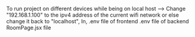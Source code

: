 To run project on different devices while being on local host
--> Change "192.168.1.100" to the ipv4 address of the current wifi network or else change it back to "localhost",
In,
.env file of frontend
.env file of backend
RoomPage.jsx file

<!-- server.js file
socket.js in backend/utils/
socket.js in frontend/utils -->